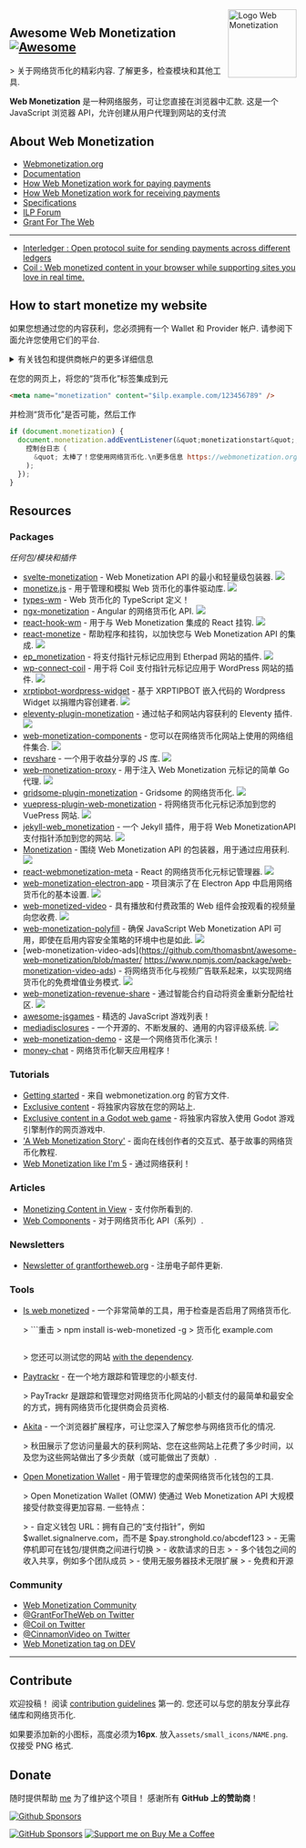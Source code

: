 <div class="github-widget" data-repo="thomasbnt/awesome-web-monetization"></div>

<img src="https://raw.githubusercontent.com/thomasbnt/awesome-web-monetization/master/assets/wm_icon_animated.svg?sanitize=true" alt="Logo Web Monetization" align="right" width="120px" />

## Awesome Web Monetization [![Awesome](https://awesome.re/badge-flat2.svg)](https://awesome.re)

 &gt; 关于网络货币化的精彩内容. 了解更多，检查模块和其他工具.

**Web Monetization** 是一种网络服务，可让您直接在浏览器中汇款.
这是一个 JavaScript 浏览器 API，允许创建从用户代理到网站的支付流



## About Web Monetization

- [Webmonetization.org](https://webmonetization.org/)
- [Documentation](https://webmonetization.org/docs/getting-started)
- [How Web Monetization work for paying payments](https://webmonetization.org/docs/sending)
- [How Web Monetization work for receiving payments](https://webmonetization.org/docs/receiving)
- [Specifications](https://webmonetization.org/specification.html)
- [ILP Forum](https://forum.interledger.org/)
- [Grant For The Web](https://www.grantfortheweb.org/)

---

- [Interledger : Open protocol suite for sending payments across different ledgers](https://interledger.org/)
- [Coil : Web monetized content in your browser while supporting sites you love in real time.](https://coil.com)

## How to start monetize my website

如果您想通过您的内容获利，您必须拥有一个 Wallet 和 Provider 帐户. 请参阅下面允许您使用它们的平台.

<details><summary>有关钱包和提供商帐户的更多详细信息</summary>
<p>
  
---
  
  
| **Wallets** |                                  |                                                         |                                              |                                                      |
| :---------: | :------------------------------: | :-----------------------------------------------------: | :------------------------------------------: | :--------------------------------------------------: |
 | 姓名 | [![Uphold](https://webmonetization.org/img/uphold_logo.svg)](https://uphold.com/) |           [![GateHub](https://webmonetization.org/img/gatehub_logo.svg)](https://gatehub.net/)           | [![Stronghold](https://webmonetization.org/img/stronghold_logo.svg)](https://stronghold.co/real-time-payments#coil) | [New Wallet ?<br>Create a issue !](https://github.com/thomasbnt/awesome-web-monetization/issues/new?assignees=thomasbnt&labels=Wallet%2C+%E2%86%94+WM+repository&template=new-wallet.md&title=%5BWa%5D) |
 | 费用 | 无 |  SEPA：1.00 欧元 &lt; 50,000 欧元<br>电汇：最低 15 美元（最高 150 美元）|  \$3 提款费 |  |
  
如果您已经在使用 XRP Tipbot， [check here to migrate on Uphold](https://webmonetization.org/docs/xrptipbot).

 |  **付款** |  |
| ------------ |   --------------------------------------------------------------------------      |
 | 姓名 | [![Coil](https://webmonetization.org/img/coil_logo.svg)](https://coil.com/signup) |

---
</p>
</details>

在您的网页上，将您的“货币化”标签集成到元

```html
<meta name="monetization" content="$ilp.example.com/123456789" />
```

并检测“货币化”是否可能，然后工作

```js
if (document.monetization) {
  document.monetization.addEventListener(&quot;monetizationstart&quot;, () =&gt; {
    控制台日志（
      &quot; 太棒了！您使用网络货币化.\n更多信息 https://webmonetization.org&quot;
    );
  });
}
```

## Resources

### Packages

_任何包/模块和插件_

- [svelte-monetization](https://github.com/wobsoriano/svelte-monetization)  - Web Monetization API 的最小和轻量级包装器.  ![](https://raw.githubusercontent.com/thomasbnt/awesome-web-monetization/master/assets/small_icons/svelte.png)
- [monetize.js](https://github.com/sunchayn/monetize.js)  - 用于管理和模拟 Web 货币化的事件驱动库.  ![](https://raw.githubusercontent.com/thomasbnt/awesome-web-monetization/master/assets/small_icons/javascript.png)
- [types-wm](https://github.com/dacioromero/types-wm) - Web 货币化的 TypeScript 定义！[](https://raw.githubusercontent.com/thomasbnt/awesome-web-monetization/master/assets/small_icons/typescript.png)
- [ngx-monetization](https://github.com/CDDelta/ngx-monetization)  - Angular 的网络货币化 API.  ![](https://raw.githubusercontent.com/thomasbnt/awesome-web-monetization/master/assets/small_icons/angular.png)
- [react-hook-wm](https://github.com/dacioromero/react-hook-wm)  - 用于与 Web Monetization 集成的 React 挂钩.  ![](https://raw.githubusercontent.com/thomasbnt/awesome-web-monetization/master/assets/small_icons/react.png)
- [react-monetize](https://github.com/guidovizoso/react-monetize)  - 帮助程序和挂钩，以加快您与 Web Monetization API 的集成.  ![](https://raw.githubusercontent.com/thomasbnt/awesome-web-monetization/master/assets/small_icons/react.png)
- [ep_monetization](https://github.com/ISNIT0/ep_monetization)  - 将支付指针元标记应用到 Etherpad 网站的插件.  ![](https://raw.githubusercontent.com/thomasbnt/awesome-web-monetization/master/assets/small_icons/javascript.png)
- [wp-connect-coil](https://wordpress.org/plugins/wp-connect-coil/)  - 用于将 Coil 支付指针元标记应用于 WordPress 网站的插件.  ![](https://raw.githubusercontent.com/thomasbnt/awesome-web-monetization/master/assets/small_icons/wordpress.png)
- [xrptipbot-wordpress-widget](https://wordpress.org/plugins/widget-xrptipbot/)  - 基于 XRPTIPBOT 嵌入代码的 Wordpress Widget 以捐赠内容创建者.  ![](https://raw.githubusercontent.com/thomasbnt/awesome-web-monetization/master/assets/small_icons/wordpress.png)
- [eleventy-plugin-monetization](https://github.com/DanCanetti/eleventy-plugin-monetization)  - 通过帖子和网站内容获利的 Eleventy 插件.  ![](https://raw.githubusercontent.com/thomasbnt/awesome-web-monetization/master/assets/small_icons/11ty.png)
- [web-monetization-components](https://github.com/philnash/web-monetization-components)  - 您可以在网络货币化网站上使用的网络组件集合.  ![](https://raw.githubusercontent.com/thomasbnt/awesome-web-monetization/master/assets/small_icons/javascript.png)
- [revshare](https://github.com/kewbish/revshare)  - 一个用于收益分享的 JS 库.  ![](https://raw.githubusercontent.com/thomasbnt/awesome-web-monetization/master/assets/small_icons/javascript.png)
- [web-monetization-proxy](https://github.com/tcdowney/web-monetization-proxy)  - 用于注入 Web Monetization 元标记的简单 Go 代理.  ![](https://raw.githubusercontent.com/thomasbnt/awesome-web-monetization/master/assets/small_icons/go.png)
- [gridsome-plugin-monetization](https://github.com/Sergix/gridsome-plugin-monetization)  - Gridsome 的网络货币化.  ![](https://raw.githubusercontent.com/thomasbnt/awesome-web-monetization/master/assets/small_icons/gridsome.png)
- [vuepress-plugin-web-monetization](https://github.com/spekulatius/vuepress-plugin-web-monetization)  - 将网络货币化元标记添加到您的 VuePress 网站.  ![](https://raw.githubusercontent.com/thomasbnt/awesome-web-monetization/master/assets/small_icons/vuejs.png)
- [jekyll-web_monetization](https://github.com/philnash/jekyll-web_monetization)  - 一个 Jekyll 插件，用于将 Web MonetizationAPI 支付指针添加到您的网站.  ![](https://raw.githubusercontent.com/thomasbnt/awesome-web-monetization/master/assets/small_icons/jekyll.png)
- [Monetization](https://github.com/KNawm/monetization)  - 围绕 Web Monetization API 的包装器，用于通过应用获利.  ![](https://raw.githubusercontent.com/thomasbnt/awesome-web-monetization/master/assets/small_icons/dart.png)
- [react-webmonetization-meta](https://github.com/uchibeke/react-webmonetization-meta)  - React 的网络货币化元标记管理器.  ![](https://raw.githubusercontent.com/thomasbnt/awesome-web-monetization/master/assets/small_icons/react.png)
- [web-monetization-electron-app](https://github.com/Jasmin2895/web-monetization-electron-app)  - 项目演示了在 Electron App 中启用网络货币化的基本设置.  ![](https://raw.githubusercontent.com/thomasbnt/awesome-web-monetization/master/assets/small_icons/electron.png)
- [web-monetized-video](https://github.com/Jasmin2895/web-monetized-video)  - 具有播放和付费政策的 Web 组件会按观看的视频量向您收费.  ![](https://raw.githubusercontent.com/thomasbnt/awesome-web-monetization/master/assets/small_icons/javascript.png)
- [web-monetization-polyfill](https://github.com/immers-space/web-monetization-polyfill/)  - 确保 JavaScript Web Monetization API 可用，即使在启用内容安全策略的环境中也是如此.  ![](https://raw.githubusercontent.com/thomasbnt/awesome-web-monetization/master/assets/small_icons/javascript.png)
- [web-monetization-video-ads](https://github.com/thomasbnt/awesome-web-monetization/blob/master/ https://www.npmjs.com/package/web-monetization-video-ads)  - 将网络货币化与视频广告联系起来，以实现网络货币化的免费增值业务模式.  ![](https://raw.githubusercontent.com/thomasbnt/awesome-web-monetization/master/assets/small_icons/javascript.png)
- [web-monetization-revenue-share](https://www.npmjs.com/package/web-monetization-revenue-share)  - 通过智能合约自动将资金重新分配给社区.  ![](https://raw.githubusercontent.com/thomasbnt/awesome-web-monetization/master/assets/small_icons/javascript.png)
- [awesome-jsgames](https://github.com/proyecto26/awesome-jsgames) - 精选的 JavaScript 游戏列表！[](https://raw.githubusercontent.com/thomasbnt/awesome-web-monetization/master/assets/small_icons/javascript.png)
- [mediadisclosures](https://github.com/oofdere/mediadisclosures)  - 一个开源的、不断发展的、通用的内容评级系统.  ![](https://raw.githubusercontent.com/thomasbnt/awesome-web-monetization/master/assets/small_icons/javascript.png)
- [web-monetization-demo](https://github.com/peter279k/web-monetization-demo) - 这是一个网络货币化演示！[](https://raw.githubusercontent.com/thomasbnt/awesome-web-monetization/master/assets/small_icons/javascript.png)
- [money-chat](https://github.com/dfoderick/money-chat) - 网络货币化聊天应用程序！[](https://raw.githubusercontent.com/thomasbnt/awesome-web-monetization/master/assets/small_icons/javascript.png)

### Tutorials

- [Getting started](https://webmonetization.org/docs/getting-started) - 来自 webmonetization.org 的官方文件.
- [Exclusive content](https://webmonetization.org/docs/exclusive-content) - 将独家内容放在您的网站上.
- [Exclusive content in a Godot web game](https://innkeepergames.com/how-to-monetize-a-godot-game-with-web-monetization) - 将独家内容放入使用 Godot 游戏引擎制作的网页游戏中.
- ['A Web Monetization Story'](https://esse-dev.github.io/a-web-monetization-story/) - 面向在线创作者的交互式、基于故事的网络货币化教程.
- [Web Monetization like I'm 5](https://dev.to/hacksultan/web-monetization-like-i-m-5-1418) - 通过网络获利！

### Articles

- [Monetizing Content in View](https://dev.to/godwinagedah/monetizing-content-in-view-paying-for-what-you-see-462a) - 支付你所看到的.
- [Web Components](https://dev.to/philnash/web-components-for-the-web-monetization-api-4ed9) - 对于网络货币化 API（系列）.

### Newsletters

- [Newsletter of grantfortheweb.org](https://www.grantfortheweb.org/signup) - 注册电子邮件更新.

### Tools

- [Is web monetized](https://github.com/jkga/is-web-monetized) - 一个非常简单的工具，用于检查是否启用了网络货币化.

  &gt; ```重击
  &gt; npm install is-web-monetized -g
  &gt; 货币化 example.com 
  > ```
  &gt; 您还可以测试您的网站 [with the dependency](https://github.com/jkga/is-web-monetized#usage).

- [Paytrackr](https://github.com/sorxrob/paytrackr) - 在一个地方跟踪和管理您的小额支付.

  &gt; PayTrackr 是跟踪和管理您对网络货币化网站的小额支付的最简单和最安全的方式，拥有网络货币化提供商会员资格.

- [Akita](https://github.com/esse-dev/akita) - 一个浏览器扩展程序，可让您深入了解您参与网络货币化的情况.

  &gt; 秋田展示了您访问量最大的获利网站、您在这些网站上花费了多少时间，以及您为这些网站做出了多少贡献（或可能做出了贡献）.

- [Open Monetization Wallet](https://github.com/signalnerve/openmonetizationwallet) - 用于管理您的虚荣网络货币化钱包的工具.

   &gt; Open Monetization Wallet (OMW) 使通过 Web Monetization API 大规模接受付款变得更加容易. 一些特点：
  >
  &gt; - 自定义钱包 URL：拥有自己的“支付指针”，例如 $wallet.signalnerve.com，而不是 $pay.stronghold.co/abcdef123
  &gt; - 无需停机即可在钱包/提供商之间进行切换
  &gt; - 收款请求的日志
  &gt; - 多个钱包之间的收入共享，例如多个团队成员
  &gt; - 使用无服务器技术无限扩展
  &gt; - 免费和开源

### Community

- [Web Monetization Community](https://community.interledger.org/)
- [@GrantForTheWeb on Twitter](https://twitter.com/GrantForTheWeb)
- [@Coil on Twitter](https://twitter.com/Coil)
- [@CinnamonVideo on Twitter](https://twitter.com/CinnamonVideo)
- [Web Monetization tag on DEV](https://dev.to/t/webmonetization)

---

## Contribute

欢迎投稿！ 阅读 [contribution guidelines](https://github.com/thomasbnt/awesome-web-monetization/blob/master/contributing.md) 第一的.
您还可以与您的朋友分享此存储库和网络货币化.

如果要添加新的小图标，高度必须为**16px**. 放入`assets/small_icons/NAME.png`. 仅接受 PNG 格式.

## Donate 
随时提供帮助 [me](https://github.com/thomasbnt) 为了维护这个项目！
感谢所有 **GitHub 上的赞助商**！

[![Github Sponsors](https://cdn.jsdelivr.net/gh/thomasbnt/sponsors@1.0/sponsors.svg)](https://github.com/sponsors/thomasbnt)

[![GitHub Sponsors](https://img.shields.io/badge/Sponsor%20me-%23EA54AE.svg?&style=for-the-badge&logo=github-sponsors&logoColor=white)](https://github.com/sponsors/thomasbnt) [![Support me on Buy Me a Coffee](https://img.shields.io/badge/Support%20me-on%20Buy%20Me%20a%20Coffee-%23FFDD00?style=for-the-badge&logo=buy-me-a-coffee&logoColor=white)](https://www.buymeacoffee.com/thomasbnt?via=thomasbnt)
